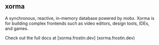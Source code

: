## xorma

A synchronous, reactive, in-memory database powered by mobx. Xorma is for building complex frontends such as video editors, design tools, IDEs, and games.

Check out the full docs at [xorma.frostin.dev] (xorma.frostin.dev)
